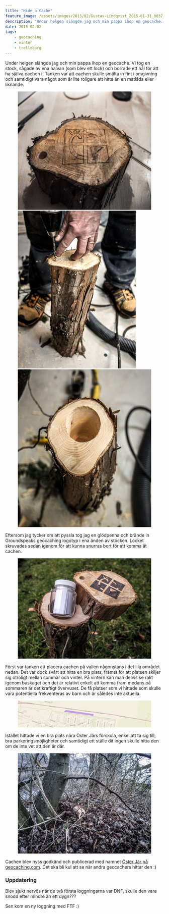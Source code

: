 ```yaml
---
title: "Hide a Cache"
feature_image: /assets/images/2015/02/Gustav-Lindqvist_2015-01-31_0037_m-3.jpg
description: "Under helgen slängde jag och min pappa ihop en geocache. Vi tog en stock, sågade av ena halvan (som blev ett lock) och borrade ett hål för…"
date: 2015-02-02
tags:
    - geocaching
    - vinter
    - trelleborg
---
```


<p>Under helgen slängde jag och min pappa ihop en geocache. Vi tog en stock, sågade av ena halvan (som blev ett lock) och borrade ett hål för att ha själva cachen i. Tanken var att cachen skulle smälta in fint i omgivning och samtidigt vara något som är lite roligare att hitta än en matlåda eller liknande.</p>
<figure class="kg-card kg-gallery-card kg-width-wide"> <div class="kg-gallery-container"> <div class="kg-gallery-row"> <div class="kg-gallery-image"><img src="/assets/images/2018/12/Gustav-Lindqvist_2015-01-31_0032_s.jpg" width="500" height="375" loading="lazy" alt></div> <div class="kg-gallery-image"><img src="/assets/images/2018/12/Gustav-Lindqvist_2015-01-31_0030_s.jpg" width="375" height="500" loading="lazy" alt></div> <div class="kg-gallery-image"><img src="/assets/images/2018/12/Gustav-Lindqvist_2015-01-31_0028_s.jpg" width="500" height="500" loading="lazy" alt></div> </div> </div>
</figure>
<p>Eftersom jag tycker om att pyssla tog jag en glödpenna och brände in Groundspeaks geocaching logotyp i ena änden av stocken. Locket skruvades sedan igenom för att kunna snurras bort för att komma åt cachen.</p>
<figure class="kg-card kg-image-card"><img src="/assets/images/hide-a-cache/Gustav-Lindqvist_2015-01-31_0037_m.jpg" class="kg-image" alt loading="lazy"></figure>
<p>Först var tanken att placera cachen på vallen någonstans i det lila området nedan. Det var dock svårt att hitta en bra plats, främst för att platsen skiljer sig otroligt mellan sommar och vinter. På vintern kan man delvis se rakt igenom buskaget och det är relativt enkelt att komma fram medans på sommaren är det kraftigt övervuxet. De få platser som vi hittade som skulle vara potentiella frekventeras av barn och är således inte aktuella.</p>
<figure class="kg-card kg-image-card kg-width-full"><img src="/assets/images/2018/12/20150202143553560.jpeg" class="kg-image" alt loading="lazy"></figure>
<p>Istället hittade vi en bra plats nära Öster Järs förskola, enkel att ta sig till, bra parkeringsmöjligheter och samtidigt ett ställe dit ingen skulle hitta den om de inte vet att den är där.</p>
<figure class="kg-card kg-image-card kg-width-wide"><img src="/assets/images/2018/12/Gustav-Lindqvist_2015-02-01_0071_m.jpg" class="kg-image" alt loading="lazy">
</figure>
<p>Cachen blev nyss godkänd och publicerad med namnet <a href="http://www.geocaching.com/geocache/GC5M4YY_oster-jar">Öster Jär på geocaching.com</a>. Det ska bli kul att se när andra geocachers hittar den :)</p>
<h3 id="uppdatering">Uppdatering</h3><p>Blev sjukt nervös när de två första loggningarna var DNF, skulle den vara snodd efter mindre än ett dygn???</p>
<p>Sen kom en ny loggning med FTF :)</p>
